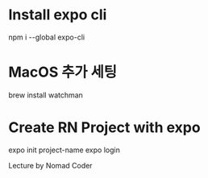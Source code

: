 # Install expo cli
npm i --global expo-cli

# MacOS 추가 세팅
brew install watchman

# Create RN Project with expo
expo init project-name
expo login

Lecture by Nomad Coder